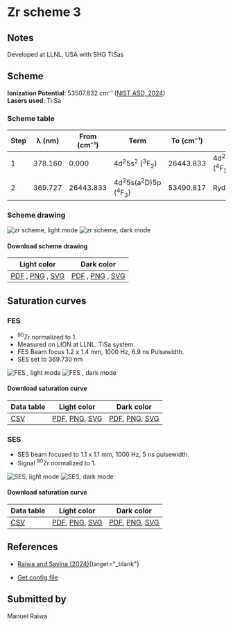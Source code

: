 # Zr scheme 3

## Notes

Developed at LLNL, USA with SHG TiSas



## Scheme

**Ionization Potential**: 53507.832 cm⁻¹ ([NIST ASD, 2024](https://www.nist.gov/pml/atomic-spectra-database))  
**Lasers used**: Ti:Sa

### Scheme table

| Step | λ (nm)  | From (cm⁻¹) |                              Term                              | To (cm⁻¹) |                              Term                              |
| ---- | ------- | ----------- | -------------------------------------------------------------- | --------- | -------------------------------------------------------------- |
| 1    | 378.160 | 0.000       | 4d<sup>2</sup>5s<sup>2</sup> (<sup>3</sup>F<sub>2</sub>)       | 26443.833 | 4d<sup>2</sup>5s(a<sup>2</sup>D)5p (<sup>4</sup>F<sub>3</sub>) |
| 2    | 369.727 | 26443.833   | 4d<sup>2</sup>5s(a<sup>2</sup>D)5p (<sup>4</sup>F<sub>3</sub>) | 53490.817 | Rydberg                                                        |


### Scheme drawing

![zr scheme, light mode](zr-003/zr-003-light.png#only-light)
![zr scheme, dark mode](zr-003/zr-003-dark-web.png#only-dark)

#### Download scheme drawing

|                                            Light color                                            |                                           Dark color                                           |
| ------------------------------------------------------------------------------------------------- | ---------------------------------------------------------------------------------------------- |
| [PDF](zr-003/zr-003-light.pdf) , [PNG](zr-003/zr-003-light.png) , [SVG](zr-003/zr-003-light.svg)  | [PDF](zr-003/zr-003-dark.pdf) , [PNG](zr-003/zr-003-dark.png) , [SVG](zr-003/zr-003-dark.svg)  |


## Saturation curves

### FES 

- <sup>90</sup>Zr normalized to 1.
- Measured on LION at LLNL.  TiSa system.
- FES Beam focus 1.2 x 1.4 mm, 1000 Hz, 6.9 ns Pulsewidth.
- SES set to 369.730 nm 

![FES , light mode](zr-003/sat-0-light.png#only-light)
![FES , dark mode](zr-003/sat-0-dark-web.png#only-dark)


#### Download saturation curve

|             Data table             |                                         Light color                                         |                                        Dark color                                        |
| ---------------------------------- | ------------------------------------------------------------------------------------------- | ---------------------------------------------------------------------------------------- |
| [CSV](zr-003/sat-0-data-table.csv) | [PDF](zr-003/sat-0-light.pdf), [PNG](zr-003/sat-0-light.png), [SVG](zr-003/sat-0-light.svg) | [PDF](zr-003/sat-0-dark.pdf), [PNG](zr-003/sat-0-dark.png), [SVG](zr-003/sat-0-dark.svg) |


### SES

- SES beam focused to 1.1 x 1.1 mm, 1000 Hz, 5 ns pulsewidth.
- Signal <sup>90</sup>Zr normalized to 1.

![SES, light mode](zr-003/sat-1-light.png#only-light)
![SES, dark mode](zr-003/sat-1-dark-web.png#only-dark)


#### Download saturation curve

|             Data table             |                                         Light color                                         |                                        Dark color                                        |
| ---------------------------------- | ------------------------------------------------------------------------------------------- | ---------------------------------------------------------------------------------------- |
| [CSV](zr-003/sat-1-data-table.csv) | [PDF](zr-003/sat-1-light.pdf), [PNG](zr-003/sat-1-light.png), [SVG](zr-003/sat-1-light.svg) | [PDF](zr-003/sat-1-dark.pdf), [PNG](zr-003/sat-1-dark.png), [SVG](zr-003/sat-1-dark.svg) |




## References

  - [Raiwa and Savina (2024)](https://doi.org/10.1039/D4JA00065J){target="_blank"}

  - [Get config file](https://github.com/RIMS-Code/rims-code.github.io/blob/main/db/zr-003.json)



## Submitted by

Manuel Raiwa

